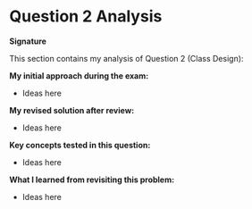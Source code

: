 # Question 2 Analysis

**Signature**

This section contains my analysis of Question 2 (Class Design):

**My initial approach during the exam:**
- Ideas here

**My revised solution after review:**
- Ideas here

**Key concepts tested in this question:**
- Ideas here

**What I learned from revisiting this problem:**
- Ideas here

